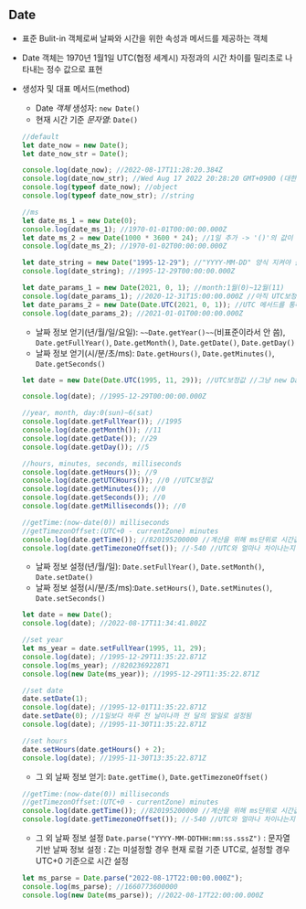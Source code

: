 ## Date

- 표준 Bulit-in 객체로써 날짜와 시간을 위한 속성과 메서드를 제공하는 객체
- Date 객체는 1970년 1월1일 UTC(협정 세계시) 자정과의 시간 차이를 밀리초로 나타내는 정수 값으로 표현
- 생성자 및 대표 메서드(method)

  - Date _객체_ 생성자: `new Date()`
  - 현재 시간 기준 _문자열_: `Date()`

  ```javascript
  //default
  let date_now = new Date();
  let date_now_str = Date();

  console.log(date_now); //2022-08-17T11:28:20.384Z
  console.log(date_now_str); //Wed Aug 17 2022 20:28:20 GMT+0900 (대한민국 표준시)
  console.log(typeof date_now); //object
  console.log(typeof date_now_str); //string

  //ms
  let date_ms_1 = new Date(0);
  console.log(date_ms_1); //1970-01-01T00:00:00.000Z
  let date_ms_2 = new Date(1000 * 3600 * 24); //1일 추가 -> '()'의 값이 추가됨
  console.log(date_ms_2); //1970-01-02T00:00:00.000Z

  let date_string = new Date("1995-12-29"); //"YYYY-MM-DD" 양식 지켜야 출력됨
  console.log(date_string); //1995-12-29T00:00:00.000Z

  let date_params_1 = new Date(2021, 0, 1); //month:1월(0)~12월(11)
  console.log(date_params_1); //2020-12-31T15:00:00.000Z //아직 UTC보정 안돼서 이상한 값 나옴
  let date_params_2 = new Date(Date.UTC(2021, 0, 1)); //UTC 메서드를 통해 보정
  console.log(date_params_2); //2021-01-01T00:00:00.000Z
  ```

  - 날짜 정보 얻기(년/월/일/요일): `~~Date.getYear()~~`(비표준이라서 안 씀), `Date.getFullYear()`, `Date.getMonth()`, `Date.getDate()`, `Date.getDay()`
  - 날짜 정보 얻기(시/분/초/ms): `Date.getHours()`, `Date.getMinutes()`, `Date.getSeconds()`

  ```javascript
  let date = new Date(Date.UTC(1995, 11, 29)); //UTC보정값 //그냥 new Date();로 출력하면 조금 다르게 나옴

  console.log(date); //1995-12-29T00:00:00.000Z

  //year, month, day:0(sun)~6(sat)
  console.log(date.getFullYear()); //1995
  console.log(date.getMonth()); //11
  console.log(date.getDate()); //29
  console.log(date.getDay()); //5

  //hours, minutes, seconds, milliseconds
  console.log(date.getHours()); //9
  console.log(date.getUTCHours()); //0 //UTC보정값
  console.log(date.getMinutes()); //0
  console.log(date.getSeconds()); //0
  console.log(date.getMilliseconds()); //0

  //getTime:(now-date(0)) milliseconds
  //getTimezonOffset:(UTC+0 - currentZone) minutes
  console.log(date.getTime()); //820195200000 //계산을 위해 ms단위로 시간값을 받음
  console.log(date.getTimezoneOffset()); //-540 //UTC와 얼마나 차이나는지 보여줌
  ```

  - 날짜 정보 설정(년/월/일): `Date.setFullYear()`, `Date.setMonth()`, `Date.setDate()`
  - 날짜 정보 설정(시/분/초/ms):`Date.setHours()`, `Date.setMinutes()`, `Date.setSeconds()`

  ```javascript
  let date = new Date();
  console.log(date); //2022-08-17T11:34:41.802Z

  //set year
  let ms_year = date.setFullYear(1995, 11, 29);
  console.log(date); //1995-12-29T11:35:22.871Z
  console.log(ms_year); //820236922871
  console.log(new Date(ms_year)); //1995-12-29T11:35:22.871Z

  //set date
  date.setDate(1);
  console.log(date); //1995-12-01T11:35:22.871Z
  date.setDate(0); //1일보다 하루 전 날이나까 전 달의 말일로 설정됨
  console.log(date); //1995-11-30T11:35:22.871Z

  //set hours
  date.setHours(date.getHours() + 2);
  console.log(date); //1995-11-30T13:35:22.871Z
  ```

  - 그 외 날짜 정보 얻기: `Date.getTime()`, `Date.getTimezoneOffset()`

  ```javascript
  //getTime:(now-date(0)) milliseconds
  //getTimezonOffset:(UTC+0 - currentZone) minutes
  console.log(date.getTime()); //820195200000 //계산을 위해 ms단위로 시간값을 받음
  console.log(date.getTimezoneOffset()); //-540 //UTC와 얼마나 차이나는지 보여줌
  ```

  - 그 외 날짜 정보 설정
    `Date.parse("YYYY-MM-DDTHH:mm:ss.sssZ")`
    : 문자열 기반 날짜 정보 설정
    : Z는 미설정할 경우 현재 로컬 기준 UTC로, 설정할 경우 UTC+0 기준으로 시간 설정

  ```javascript
  let ms_parse = Date.parse("2022-08-17T22:00:00.000Z");
  console.log(ms_parse); //1660773600000
  console.log(new Date(ms_parse)); //2022-08-17T22:00:00.000Z
  ```
